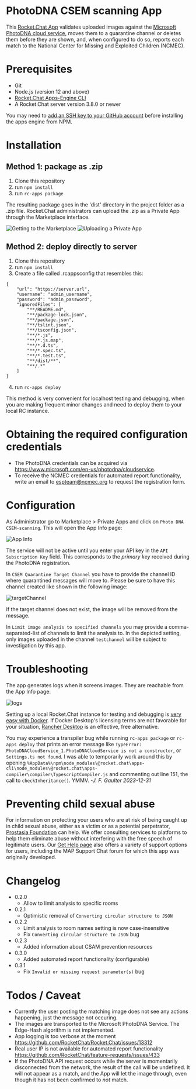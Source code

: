 PhotoDNA CSEM scanning App
==========================

This [Rocket.Chat App](https://developer.rocket.chat/apps-engine/) validates uploaded images against the [Microsoft PhotoDNA cloud service](https://www.microsoft.com/en-us/photodna), moves them to a quarantine channel or deletes them before they are shown, and, when configured to do so, reports each match to the National Center for Missing and Exploited Children (NCMEC).

Prerequisites
=============

* Git
* Node.js (version 12 and above)
* [Rocket.Chat Apps-Engine CLI](https://developer.rocket.chat/apps-engine/getting-started/rocket.chat-app-engine-cli)
* A Rocket.Chat server version 3.8.0 or newer

You may need to [add an SSH key to your GitHub account](https://docs.github.com/en/authentication/connecting-to-github-with-ssh/adding-a-new-ssh-key-to-your-github-account) before installing the apps engine from NPM.

Installation
============

Method 1: package as .zip
-------------------------

1. Clone this repository
2. run `npm install`
3. run `rc-apps package`

The resulting package goes in the 'dist' directory in the project folder as a .zip file. Rocket.Chat administrators can upload the .zip as a Private App through the Marketplace interface.

![Getting to the Marketplace](doc/marketplace.png)
![Uploading a Private App](doc/installPrivateApp.png)

Method 2: deploy directly to server
-----------------------------------

1. Clone this repository
2. run `npm install`
3. Create a file called .rcappsconfig that resembles this:
```
{
    "url": "https://server.url",
    "username": "admin_username",
    "password": "admin_password",
    "ignoredFiles": [
        "**/README.md",
        "**/package-lock.json",
        "**/package.json",
        "**/tslint.json",
        "**/tsconfig.json",
        "**/*.js",
        "**/*.js.map",
        "**/*.d.ts",
        "**/*.spec.ts",
        "**/*.test.ts",
        "**/dist/**",
        "**/.*"
    ]
}
```
4. run `rc-apps deploy`

This method is very convenient for localhost testing and debugging, when you are making frequent minor changes and need to deploy them to your local RC instance.

Obtaining the required configuration credentials
================================================

* The PhotoDNA credentials can be acquired via https://www.microsoft.com/en-us/photodna/cloudservice.
* To receive the NCMEC credentials for automated report functionality, write an email to espteam@ncmec.org to request the registration form.

Configuration
=============

As Administrator go to Marketplace > Private Apps and click on `Photo DNA CSEM-scanning`. This will open the App Info page:

![App Info](doc/settings.png)

The service will not be active until you enter your API key in the `API Subscription Key` field. This corresponds to the *primary key* received during the PhotoDNA registration.

In `CSEM Quarantine Target Channel` you have to provide the channel ID where quarantined messages will move to. Please be sure to have this channel created like shown in the following image:

![targetChannel](doc/privateQuarantineChannel.png)

If the target channel does not exist, the image will be removed from the message.

In `Limit image analysis to specified channels` you may provide a comma-separated-list of channels to limit the analysis to. In the depicted setting, only images uploaded in the channel `testchannel` will be subject to investigation by this app.

Troubleshooting
===============

The app generates logs when it screens images. They are reachable from the App Info page:

![logs](doc/logs.png)

Setting up a local Rocket.Chat instance for testing and debugging is [very easy with Docker](https://docs.rocket.chat/deploy/deploy-rocket.chat/deploy-with-docker-and-docker-compose). If Docker Desktop's licensing terms are not favorable for your situation, [Rancher Desktop](https://rancherdesktop.io/) is an effective, free alternative.

You may experience a transpiler bug while running `rc-apps package` or `rc-apps deploy` that prints an error message like `TypeError: PhotoDNACloudService_1.PhotoDNACloudService is not a constructor`, or `Settings.ts not found`. I was able to temporarily work around this by opening `%AppData%\npm\node_modules\@rocket.chat\apps-cli\node_modules\@rocket.chat\apps-compiler\compiler\TypescriptCompiler.js` and commenting out line 151, the call to `checkInheritance()`. YMMV. _-J. F. Gaulter 2023-12-31_

Preventing child sexual abuse
=============================
For information on protecting your users who are at risk of being caught up in child sexual abuse, either as a victim or as a potential perpetrator, [Prostasia Foundation](https://prostasia.org) can help. We offer consulting services to platforms to help them eliminate abuse without interfering with the free speech of legitimate users. Our [Get Help page](https://prostasia.org/get-help) also offers a variety of support options for users, including the MAP Support Chat forum for which this app was originally developed.

Changelog
=========
* 0.2.0 
  * Allow to limit analysis to specific rooms
* 0.2.1
  * Optimistic removal of `Converting circular structure to JSON`
* 0.2.2
  * Limit analysis to room names setting is now case-insensitive
  * Fix `Converting circular structure to JSON` bug
* 0.2.3
  * Added information about CSAM prevention resources
* 0.3.0
  * Added automated report functionality (configurable)
* 0.3.1
  * Fix `Invalid or missing request parameter(s)` bug

Todos / Caveat
==============

* Currently the user posting the matching image does not see any actions happening, just the message not occuring.
* The images are transported to the Microsoft PhotoDNA Service. The Edge-Hash algorithm is not implemented.
* App logging is too verbose at the moment https://github.com/RocketChat/Rocket.Chat/issues/13312
* Real user IP is not available for automated report functionality https://github.com/RocketChat/feature-requests/issues/433
* If the PhotoDNA API request occurs while the server is momentarily disconnected from the network, the result of the call will be undefined. It will not appear as a match, and the App will let the image through, even though it has not been confirmed to _not_ match.
